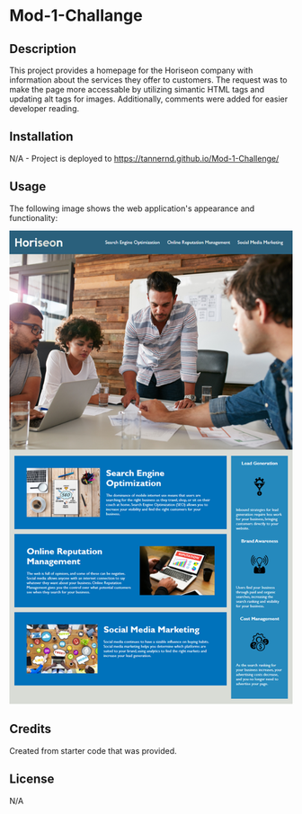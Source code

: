# Mod-1-Challange

## Description

This project provides a homepage for the Horiseon company with information about the services they offer to customers.  The request was to make the page more accessable by utilizing simantic HTML tags and updating alt tags for images.  Additionally, comments were added for easier developer reading. 


## Installation

N/A - Project is deployed to https://tannernd.github.io/Mod-1-Challenge/

## Usage

The following image shows the web application's appearance and functionality:

![The Horiseon webpage includes a navigation bar, a header image, and cards with text and images at the bottom of the page.](./Assets/01-html-css-git-homework-demo.png)

## Credits

Created from starter code that was provided.

## License

N/A
